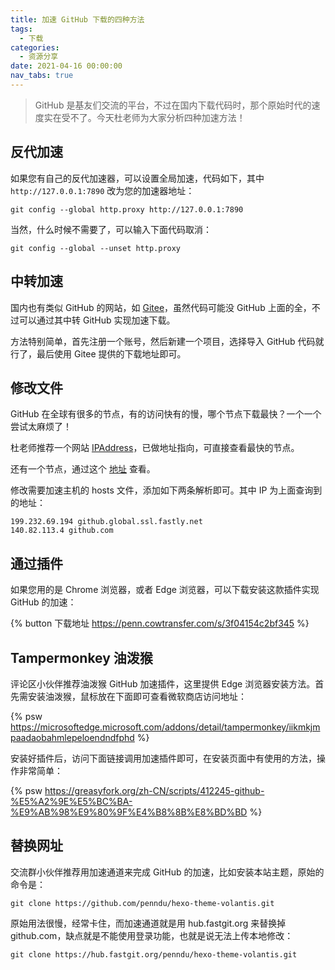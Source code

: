 ```yaml
---
title: 加速 GitHub 下载的四种方法
tags:
  - 下载
categories:
  - 资源分享
date: 2021-04-16 00:00:00
nav_tabs: true
---
```


> GitHub 是基友们交流的平台，不过在国内下载代码时，那个原始时代的速度实在受不了。今天杜老师为大家分析四种加速方法！

<!-- more -->

## 反代加速

如果您有自己的反代加速器，可以设置全局加速，代码如下，其中 `http://127.0.0.1:7890` 改为您的加速器地址：

```
git config --global http.proxy http://127.0.0.1:7890
```

当然，什么时候不需要了，可以输入下面代码取消：

```
git config --global --unset http.proxy
```

## 中转加速

国内也有类似 GitHub 的网站，如 [Gitee](https://gitee.com)，虽然代码可能没 GitHub 上面的全，不过可以通过其中转 GitHub 实现加速下载。

方法特别简单，首先注册一个账号，然后新建一个项目，选择导入 GitHub 代码就行了，最后使用 Gitee 提供的下载地址即可。

## 修改文件

GitHub 在全球有很多的节点，有的访问快有的慢，哪个节点下载最快？一个一个尝试太麻烦了！

杜老师推荐一个网站 [IPAddress](https://fastly.net.ipaddress.com/github.global.ssl.fastly.net)，已做地址指向，可直接查看最快的节点。

还有一个节点，通过这个 [地址](https://github.com.ipaddress.com) 查看。

修改需要加速主机的 hosts 文件，添加如下两条解析即可。其中 IP 为上面查询到的地址：

```
199.232.69.194 github.global.ssl.fastly.net
140.82.113.4 github.com
```

## 通过插件

如果您用的是 Chrome 浏览器，或者 Edge 浏览器，可以下载安装这款插件实现 GitHub 的加速：

{% button 下载地址 https://penn.cowtransfer.com/s/3f04154c2bf345 %}

## Tampermonkey 油泼猴

评论区小伙伴推荐油泼猴 GitHub 加速插件，这里提供 Edge 浏览器安装方法。首先需安装油泼猴，鼠标放在下面即可查看微软商店访问地址：

{% psw https://microsoftedge.microsoft.com/addons/detail/tampermonkey/iikmkjmpaadaobahmlepeloendndfphd %}

安装好插件后，访问下面链接调用加速插件即可，在安装页面中有使用的方法，操作非常简单：

{% psw https://greasyfork.org/zh-CN/scripts/412245-github-%E5%A2%9E%E5%BC%BA-%E9%AB%98%E9%80%9F%E4%B8%8B%E8%BD%BD %}

## 替换网址

交流群小伙伴推荐用加速通道来完成 GitHub 的加速，比如安装本站主题，原始的命令是：

```
git clone https://github.com/penndu/hexo-theme-volantis.git
```

原始用法很慢，经常卡住，而加速通道就是用 hub.fastgit.org 来替换掉 github.com，缺点就是不能使用登录功能，也就是说无法上传本地修改：

```
git clone https://hub.fastgit.org/penndu/hexo-theme-volantis.git
```
